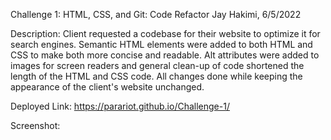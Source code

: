 Challenge 1: HTML, CSS, and Git: Code Refactor
Jay Hakimi, 6/5/2022

Description:
Client requested a codebase for their website to optimize it for search engines. Semantic HTML elements were added to both HTML and CSS
to make both more concise and readable. Alt attributes were added to images for screen readers and general clean-up of code shortened
the length of the HTML and CSS code. All changes done while keeping the appearance of the client's website unchanged.

Deployed Link:
https://parariot.github.io/Challenge-1/

Screenshot:
